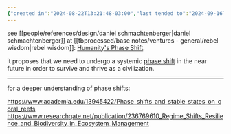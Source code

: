 ```yaml
---
{"created in":"2024-08-22T13:21:48-03:00","last tended to":"2024-09-16T15:03:03-03:00","tags":["video","metacrisis","resource","alchemy","design","concept"],"aliases":["phase shift","human phase shift"],"created":"2024-08-22T13:21:48.708-03:00","updated":"2025-05-19T15:27:40.621-03:00","dg-publish":true,"permalink":"/concepts/alchemy/humanity-s-phase-shift/","dgPassFrontmatter":true}
---
```


see [[people/references/design/daniel schmachtenberger\|daniel schmachtenberger]] at [[tbprocessed/base notes/ventures - general/rebel wisdom\|rebel wisdom]]: [Humanity's Phase Shift](https://www.youtube.com/watch?v=nQRzxEobWco).

it proposes that we need to undergo a systemic [phase shift](https://www.academia.edu/13945422/Phase_shifts_and_stable_states_on_coral_reefs) in the near future in order to survive and thrive as a civilization.

---
for a deeper understanding of phase shifts:

https://www.academia.edu/13945422/Phase_shifts_and_stable_states_on_coral_reefs
https://www.researchgate.net/publication/236769610_Regime_Shifts_Resilience_and_Biodiversity_in_Ecosystem_Management